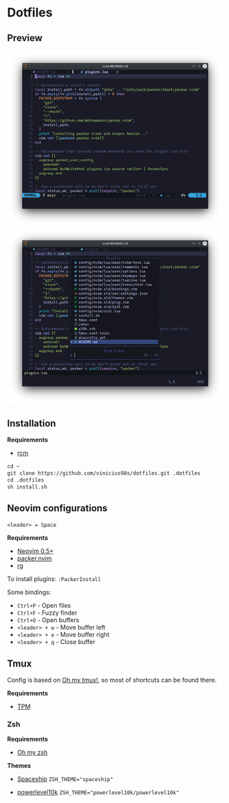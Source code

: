 # Dotfiles

## Preview
![Nvim](assets/Screenshot_20220107_174322.png?raw=true)
![Files](assets/Screenshot_20220107_174415.png?raw=true)

## Installation

**Requirements**

- [rcm](https://github.com/thoughtbot/rcm)

```
cd ~
git clone https://github.com/vinicius98s/dotfiles.git .dotfiles
cd .dotfiles
sh install.sh
```

## Neovim configurations

`<leader> = Space`

**Requirements**

- [Neovim 0.5+](https://github.com/neovim/neovim)
- [packer.nvim](https://github.com/wbthomason/packer.nvim)
- [rg](https://github.com/BurntSushi/ripgrep)

To install plugins: `:PackerInstall`

Some bindings:

- `Ctrl+P` - Open files
- `Ctrl+F` - Fuzzy finder
- `Ctrl+O` - Open buffers
- `<leader> + w` - Move buffer left
- `<leader> + e` - Move buffer right
- `<leader> + q` - Close buffer

## Tmux

Config is based on [Oh my tmux!](https://github.com/gpakosz/.tmux), so most of shortcuts can be found there.

**Requirements**

- [TPM](https://github.com/tmux-plugins/tpm)

### Zsh

**Requirements**

- [Oh my zsh](https://ohmyz.sh/)

**Themes**

- [Spaceship](https://github.com/spaceship-prompt/spaceship-prompt)
  `ZSH_THEME="spaceship"`

- [powerlevel10k](https://github.com/romkatv/powerlevel10k)
  `ZSH_THEME="powerlevel10k/powerlevel10k"`
